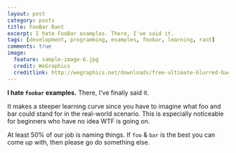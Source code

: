 ```yaml
---
layout: post
category: posts
title: FooBar Rant
excerpt: I hate FooBar examples. There, I've said it.
tags: [development, programming, examples, foobar, learning, rant]
comments: true
image:
  feature: sample-image-6.jpg
  credit: WeGraphics
  creditlink: http://wegraphics.net/downloads/free-ultimate-blurred-background-pack/
---
```


**I hate `foobar` examples.** There, I've finally said it.

It makes a steeper learning curve since you have to imagine what foo and bar could stand for in the real-world scenario. This is especially noticeable for beginners who have no idea WTF is going on.

At least 50% of our job is naming things. If `foo` & `bar` is the best you can come up with, then please go do something else.

